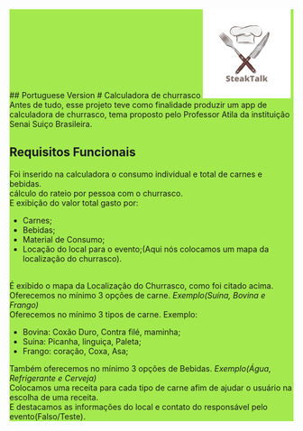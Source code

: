 <div style="background-color: #A4EA4F;">
  ## Portuguese Version
  # Calculadora de churrasco
  <img src="/images/logo2.png">
  Antes de tudo, esse projeto teve como finalidade produzir um app de calculadora de churrasco, tema proposto pelo Professor Atila da instituição Senai Suiço Brasileira.
  
  
  ## Requisitos Funcionais
  Foi inserido na calculadora o consumo individual e total de carnes e bebidas.<br>
  cálculo do rateio por pessoa com o churrasco.<br>
  E exibição do valor total gasto por:<br>
  - Carnes;<br>
  - Bebidas;<br>
  - Material de Consumo;<br>
  - Locação do local para o evento;(Aqui nós colocamos um mapa da localização do churrasco).
  
  <br>É exibido o mapa da Localização do Churrasco, como foi citado acima.<br>
  Oferecemos no mínimo 3 opções de carne. *Exemplo(Suína, Bovina e Frango)*<br>
  Oferecemos no mínimo 3 tipos de carne.
  Exemplo:<br>
  - Bovina: Coxão Duro, Contra filé, maminha;<br>
  - Suína: Picanha, linguiça, Paleta;<br>
  - Frango: coração, Coxa, Asa;<br>
  
  Também oferecemos no mínimo 3 opções de Bebidas. *Exemplo(Água, Refrigerante e Cerveja)*<br>
  Colocamos uma receita para cada tipo de carne afim de ajudar o usuário na escolha de uma receita.<br>
  E destacamos as informações do local e contato do responsável pelo evento(Falso/Teste).
</div>

  
          




